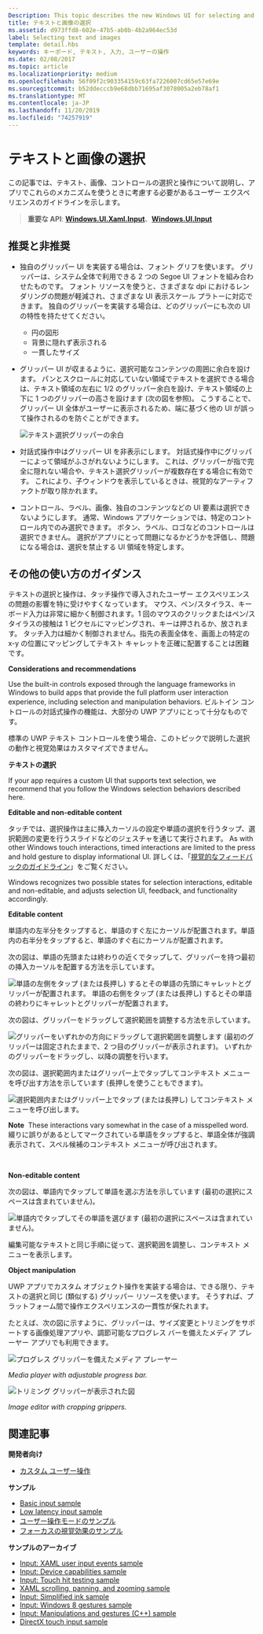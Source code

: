 ```yaml
---
Description: This topic describes the new Windows UI for selecting and manipulating text, images, and controls and provides user experience guidelines that should be considered when using these new selection and manipulation mechanisms in your UWP app.
title: テキストと画像の選択
ms.assetid: d973ffd8-602e-47b5-ab0b-4b2a964ec53d
label: Selecting text and images
template: detail.hbs
keywords: キーボード, テキスト, 入力, ユーザーの操作
ms.date: 02/08/2017
ms.topic: article
ms.localizationpriority: medium
ms.openlocfilehash: 56f09f2c903354159c63fa7226007cd65e57e69e
ms.sourcegitcommit: b52ddecccb9e68dbb71695af3078005a2eb78af1
ms.translationtype: MT
ms.contentlocale: ja-JP
ms.lasthandoff: 11/20/2019
ms.locfileid: "74257919"
---
```

# <a name="selecting-text-and-images"></a>テキストと画像の選択


この記事では、テキスト、画像、コントロールの選択と操作について説明し、アプリでこれらのメカニズムを使うときに考慮する必要があるユーザー エクスペリエンスのガイドラインを示します。

> **重要な API**: [**Windows.UI.Xaml.Input**](https://docs.microsoft.com/uwp/api/Windows.UI.Xaml.Input)、[**Windows.UI.Input**](https://docs.microsoft.com/uwp/api/Windows.UI.Input)
 


## <a name="dos-and-donts"></a>推奨と非推奨


-   独自のグリッパー UI を実装する場合は、フォント グリフを使います。 グリッパーは、システム全体で利用できる 2 つの Segoe UI フォントを組み合わせたものです。 フォント リソースを使うと、さまざまな dpi におけるレンダリングの問題が軽減され、さまざまな UI 表示スケール プラトーに対応できます。 独自のグリッパーを実装する場合は、どのグリッパーにも次の UI の特性を持たせてください。

    -   円の図形
    -   背景に隠れず表示される
    -   一貫したサイズ
-   グリッパー UI が収まるように、選択可能なコンテンツの周囲に余白を設けます。 パンとスクロールに対応していない領域でテキストを選択できる場合は、テキスト領域の左右に 1/2 のグリッパー余白を設け、テキスト領域の上下に 1 つのグリッパーの高さを設けます (次の図を参照)。 こうすることで、グリッパー UI 全体がユーザーに表示されるため、端に基づく他の UI が誤って操作されるのを防ぐことができます。

    ![テキスト選択グリッパーの余白](images/textselection-gripper-margins.png)

-   対話式操作中はグリッパー UI を非表示にします。 対話式操作中にグリッパーによって領域がふさがれないようにします。 これは、グリッパーが指で完全に隠れない場合や、テキスト選択グリッパーが複数存在する場合に有効です。 これにより、子ウィンドウを表示しているときは、視覚的なアーティファクトが取り除かれます。

-   コントロール、ラベル、画像、独自のコンテンツなどの UI 要素は選択できないようにします。 通常、Windows アプリケーションでは、特定のコントロール内でのみ選択できます。 ボタン、ラベル、ロゴなどのコントロールは選択できません。 選択がアプリにとって問題になるかどうかを評価し、問題になる場合は、選択を禁止する UI 領域を特定します。 

## <a name="additional-usage-guidance"></a>その他の使い方のガイダンス


テキストの選択と操作は、タッチ操作で導入されたユーザー エクスペリエンスの問題の影響を特に受けやすくなっています。 マウス、ペン/スタイラス、キーボード入力は非常に細かく制御されます。1 回のマウスのクリックまたはペン/スタイラスの接触は 1 ピクセルにマッピングされ、キーは押されるか、放されます。 タッチ入力は細かく制御されません。指先の表面全体を、画面上の特定の x-y の位置にマッピングしてテキスト キャレットを正確に配置することは困難です。

**Considerations and recommendations**

Use the built-in controls exposed through the language frameworks in Windows to build apps that provide the full platform user interaction experience, including selection and manipulation behaviors. ビルトイン コントロールの対話式操作の機能は、大部分の UWP アプリにとって十分なものです。

標準の UWP テキスト コントロールを使う場合、このトピックで説明した選択の動作と視覚効果はカスタマイズできません。

**テキストの選択**

If your app requires a custom UI that supports text selection, we recommend that you follow the Windows selection behaviors described here.

**Editable and non-editable content**


タッチでは、選択操作は主に挿入カーソルの設定や単語の選択を行うタップ、選択範囲の変更を行うスライドなどのジェスチャを通じて実行されます。 As with other Windows touch interactions, timed interactions are limited to the press and hold gesture to display informational UI. 詳しくは、「[視覚的なフィードバックのガイドライン](guidelines-for-visualfeedback.md)」をご覧ください。

Windows recognizes two possible states for selection interactions, editable and non-editable, and adjusts selection UI, feedback, and functionality accordingly.

**Editable content**

単語内の左半分をタップすると、単語のすぐ左にカーソルが配置されます。単語内の右半分をタップすると、単語のすぐ右にカーソルが配置されます。

次の図は、単語の先頭または終わりの近くでタップして、グリッパーを持つ最初の挿入カーソルを配置する方法を示しています。

![単語の左側をタップ (または長押し) するとその単語の先頭にキャレットとグリッパーが配置されます。 単語の右側をタップ (または長押し) するとその単語の終わりにキャレットとグリッパーが配置されます。](images/textselection-place-caret.png)

次の図は、グリッパーをドラッグして選択範囲を調整する方法を示しています。

![グリッパーをいずれかの方向にドラッグして選択範囲を調整します (最初のグリッパーは固定されたままで、2 つ目のグリッパーが表示されます)。 いずれかのグリッパーをドラッグし、以降の調整を行います。](images/adjust-selection.png)

次の図は、選択範囲内またはグリッパー上でタップしてコンテキスト メニューを呼び出す方法を示しています (長押しを使うこともできます)。

![選択範囲内またはグリッパー上でタップ (または長押し) してコンテキスト メニューを呼び出します。](images/textselection-show-context.png)

**Note**  These interactions vary somewhat in the case of a misspelled word. 綴りに誤りがあるとしてマークされている単語をタップすると、単語全体が強調表示されて、スペル候補のコンテキスト メニューが呼び出されます。

 

**Non-editable content**

次の図は、単語内でタップして単語を選ぶ方法を示しています (最初の選択にスペースは含まれていません)。

![単語内でタップしてその単語を選びます (最初の選択にスペースは含まれていません)。](images/select-word.png)

編集可能なテキストと同じ手順に従って、選択範囲を調整し、コンテキスト メニューを表示します。

**Object manipulation**

UWP アプリでカスタム オブジェクト操作を実装する場合は、できる限り、テキストの選択と同じ (類似する) グリッパー リソースを使います。 そうすれば、プラットフォーム間で操作エクスペリエンスの一貫性が保たれます。

たとえば、次の図に示すように、グリッパーは、サイズ変更とトリミングをサポートする画像処理アプリや、調節可能なプログレス バーを備えたメディア プレーヤー アプリでも利用できます。

![プログレス グリッパーを備えたメディア プレーヤー](images/gripper-mediaplayer.png)

*Media player with adjustable progress bar.*

![トリミング グリッパーが表示された図](images/gripper-imagemanip.png)

*Image editor with cropping grippers.*

## <a name="related-articles"></a>関連記事



**開発者向け**
* [カスタム ユーザー操作](https://docs.microsoft.com/windows/uwp/design/layout/index)

**サンプル**
* [Basic input sample](https://github.com/Microsoft/Windows-universal-samples/tree/master/Samples/BasicInput)
* [Low latency input sample](https://github.com/Microsoft/Windows-universal-samples/tree/master/Samples/LowLatencyInput)
* [ユーザー操作モードのサンプル](https://github.com/Microsoft/Windows-universal-samples/tree/master/Samples/UserInteractionMode)
* [フォーカスの視覚効果のサンプル](https://github.com/Microsoft/Windows-universal-samples/tree/master/Samples/XamlFocusVisuals)

**サンプルのアーカイブ**
* [Input: XAML user input events sample](https://code.msdn.microsoft.com/windowsapps/Input-3dff271b)
* [Input: Device capabilities sample](https://code.msdn.microsoft.com/windowsapps/Input-device-capabilities-31b67745)
* [Input: Touch hit testing sample](https://code.msdn.microsoft.com/windowsapps/Touch-Hit-Testing-sample-5e35c690)
* [XAML scrolling, panning, and zooming sample](https://code.msdn.microsoft.com/windowsapps/xaml-scrollviewer-pan-and-949d29e9)
* [Input: Simplified ink sample](https://code.msdn.microsoft.com/windowsapps/Input-simplified-ink-sample-11614bbf)
* [Input: Windows 8 gestures sample](https://docs.microsoft.com/samples/browse/?redirectedfrom=MSDN-samples)
* [Input: Manipulations and gestures (C++) sample](https://code.msdn.microsoft.com/windowsapps/Manipulations-and-gestures-362b6b59)
* [DirectX touch input sample](https://code.msdn.microsoft.com/windowsapps/Simple-Direct3D-Touch-f98db97e)
 

 




